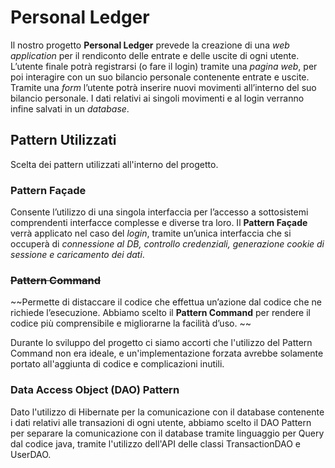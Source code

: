 # Personal Ledger
Il nostro progetto **Personal Ledger** prevede la creazione di una _web application_ per il rendiconto delle entrate e delle uscite di ogni utente.
L’utente finale potrà registrarsi (o fare il login) tramite una _pagina web_, per poi interagire con un suo bilancio personale contenente entrate e uscite. 
Tramite una _form_ l’utente potrà inserire nuovi movimenti all’interno del suo bilancio personale.
I dati relativi ai singoli movimenti e al login verranno infine salvati in un _database_.

## Pattern Utilizzati
Scelta dei pattern utilizzati all'interno del progetto.

### Pattern Façade
Consente l’utilizzo di una singola interfaccia per l’accesso a sottosistemi comprendenti interfacce complesse e diverse tra loro. Il **Pattern Façade** verrà applicato nel caso del _login_, tramite un’unica interfaccia che si occuperà di _connessione al DB, controllo credenziali, generazione cookie di sessione e caricamento dei dati_.

### ~~Pattern Command~~
~~Permette di distaccare il codice che effettua un’azione dal codice che ne richiede l’esecuzione. 
Abbiamo scelto il **Pattern Command** per rendere il codice più comprensibile e migliorarne la facilità d’uso. ~~

Durante lo sviluppo del progetto ci siamo accorti che l'utilizzo del Pattern Command non era ideale, e un'implementazione forzata avrebbe solamente portato all'aggiunta di codice e complicazioni inutili.

### Data Access Object (DAO) Pattern
Dato l'utilizzo di Hibernate per la comunicazione con il database contenente i dati relativi alle transazioni di ogni utente, abbiamo scelto il DAO Pattern per separare la comunicazione con il database tramite linguaggio per Query dal codice java, tramite l'utilizzo dell'API delle classi TransactionDAO e UserDAO.
